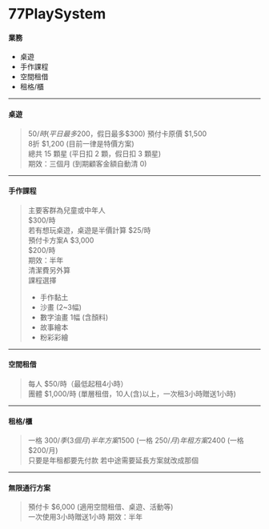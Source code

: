 # 77PlaySystem
#### 業務
- 桌遊
- 手作課程
- 空間租借
- 租格/櫃

---

#### 桌遊
> $50/時 (平日最多$200，假日最多$300)
> 預付卡原價 $1,500  
> 8折 $1,200 (目前一律是特價方案)  
> 總共 15 顆星 (平日扣 2 顆，假日扣 3 顆星)  
> 期效：三個月 (到期顧客金額自動清 0)

---

#### 手作課程
> 主要客群為兒童或中年人  
> $300/時  
> 若有想玩桌遊，桌遊是半價計算 $25/時  
> 預付卡方案A $3,000  
> $200/時  
> 期效：半年  
> 清潔費另外算  
> 課程選擇  
> - 手作黏土  
> - 沙畫 (2~3幅)  
> - 數字油畫 1幅 (含顏料)  
> - 故事繪本  
> - 粉彩彩繪

---

#### 空間租借
> 每人 $50/時（最低起租4小時）  
> 團體 $1,000/時 (單層租借，10人(含)以上，一次租3小時贈送1小時)

---

#### 租格/櫃
> 一格 $300/季(3個月)  
> 半年方案$1500 (一格 $250/月)  
> 年租方案$2400 (一格 $200/月)  
> 只要是年租都要先付款
> 若中途需要延長方案就改成那個

---

#### 無限通行方案
> 預付卡 $6,000 (適用空間租借、桌遊、活動等)  
> 一次使用3小時贈送1小時
> 期效：半年
